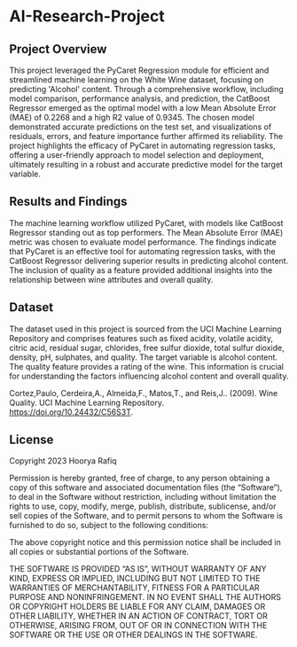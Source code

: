 # AI-Research-Project

## Project Overview 
This project leveraged the PyCaret Regression module for efficient and streamlined machine learning on the White Wine dataset, focusing on predicting 'Alcohol' content. Through a comprehensive workflow, including model comparison, performance analysis, and prediction, the CatBoost Regressor emerged as the optimal model with a low Mean Absolute Error (MAE) of 0.2268 and a high R2 value of 0.9345. The chosen model demonstrated accurate predictions on the test set, and visualizations of residuals, errors, and feature importance further affirmed its reliability. The project highlights the efficacy of PyCaret in automating regression tasks, offering a user-friendly approach to model selection and deployment, ultimately resulting in a robust and accurate predictive model for the target variable.

## Results and Findings
The machine learning workflow utilized PyCaret, with models like CatBoost Regressor standing out as top performers. The Mean Absolute Error (MAE) metric was chosen to evaluate model performance. The findings indicate that PyCaret is an effective tool for automating regression tasks, with the CatBoost Regressor delivering superior results in predicting alcohol content. The inclusion of quality as a feature provided additional insights into the relationship between wine attributes and overall quality.

## Dataset
The dataset used in this project is sourced from the UCI Machine Learning Repository and comprises features such as fixed acidity, volatile acidity, citric acid, residual sugar, chlorides, free sulfur dioxide, total sulfur dioxide, density, pH, sulphates, and quality. The target variable is alcohol content. The quality feature provides a rating of the wine. This information is crucial for understanding the factors influencing alcohol content and overall quality.

Cortez,Paulo, Cerdeira,A., Almeida,F., Matos,T., and Reis,J.. (2009). Wine Quality. UCI Machine Learning Repository. https://doi.org/10.24432/C56S3T.

## License
Copyright  2023  Hoorya Rafiq


Permission is hereby granted, free of charge, to any person obtaining a copy of this software and associated documentation files (the “Software”), to deal in the Software without restriction, including without limitation the rights to use, copy, modify, merge, publish, distribute, sublicense, and/or sell copies of the Software, and to permit persons to whom the Software is furnished to do so, subject to the following conditions:


The above copyright notice and this permission notice shall be included in all copies or substantial portions of the Software.


THE SOFTWARE IS PROVIDED “AS IS”, WITHOUT WARRANTY OF ANY KIND, EXPRESS OR IMPLIED, INCLUDING BUT NOT LIMITED TO THE WARRANTIES OF MERCHANTABILITY, FITNESS FOR A PARTICULAR PURPOSE AND NONINFRINGEMENT. IN NO EVENT SHALL THE AUTHORS OR COPYRIGHT HOLDERS BE LIABLE FOR ANY CLAIM, DAMAGES OR OTHER LIABILITY, WHETHER IN AN ACTION OF CONTRACT, TORT OR OTHERWISE, ARISING FROM, OUT OF OR IN CONNECTION WITH THE SOFTWARE OR THE USE OR OTHER DEALINGS IN THE SOFTWARE.
